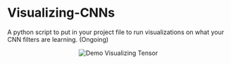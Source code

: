 # Visualizing-CNNs
A python script to put in your project file to run visualizations on what your CNN filters are learning.
(Ongoing)

<p align="center">
  <img src="https://raw.githubusercontent.com/raghavgupta0296/Visualizing-CNNs/master/demo.png" width:1920 height:1080  title="Demo Visualizing Tensor">
</p>

